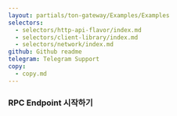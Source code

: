 ```yaml
---
layout: partials/ton-gateway/Examples/Examples
selectors:
  - selectors/http-api-flavor/index.md
  - selectors/client-library/index.md
  - selectors/network/index.md
github: Github readme
telegram: Telegram Support
copy:
  - copy.md
---
```


### RPC Endpoint 시작하기
